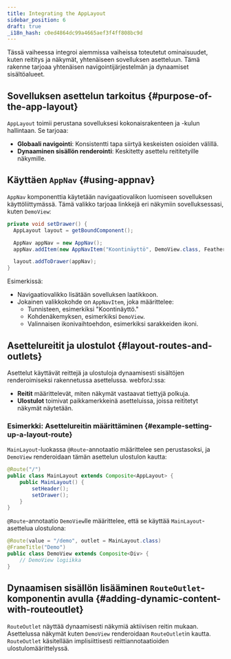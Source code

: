 ```yaml
---
title: Integrating the AppLayout
sidebar_position: 6
draft: true
_i18n_hash: c0ed4864dc99a4665aef3f4ff808bc9d
---
```

Tässä vaiheessa integroi aiemmissa vaiheissa toteutetut ominaisuudet, kuten reititys ja näkymät, yhtenäiseen sovelluksen asetteluun. Tämä rakenne tarjoaa yhtenäisen navigointijärjestelmän ja dynaamiset sisältöalueet.

## Sovelluksen asettelun tarkoitus {#purpose-of-the-app-layout}

`AppLayout` toimii perustana sovelluksesi kokonaisrakenteen ja -kulun hallintaan. Se tarjoaa:
- **Globaali navigointi**: Konsistentti tapa siirtyä keskeisten osioiden välillä.
- **Dynaaminen sisällön renderointi**: Keskitetty asettelu reititetyille näkymille.

## Käyttäen `AppNav` {#using-appnav}

`AppNav` komponenttia käytetään navigaatiovalikon luomiseen sovelluksen käyttöliittymässä. Tämä valikko tarjoaa linkkejä eri näkymiin sovelluksessasi, kuten `DemoView`:

```java title="MainLayout.java"
private void setDrawer() {
  AppLayout layout = getBoundComponent();

  AppNav appNav = new AppNav();
  appNav.addItem(new AppNavItem("Koontinäyttö", DemoView.class, FeatherIcon.MESSAGE_CIRCLE.create()));

  layout.addToDrawer(appNav);
}
```

Esimerkissä:
- Navigaatiovalikko lisätään sovelluksen laatikkoon.
- Jokainen valikkokohde on `AppNavItem`, joka määrittelee:
  - Tunnisteen, esimerkiksi "Koontinäyttö."
  - Kohdenäkemyksen, esimerkiksi `DemoView`.
  - Valinnaisen ikonivaihtoehdon, esimerkiksi sarakkeiden ikoni.

## Asettelureitit ja ulostulot {#layout-routes-and-outlets}

Asettelut käyttävät reittejä ja ulostuloja dynaamisesti sisältöjen renderoimiseksi rakennetussa asettelussa. webforJ:ssa:
- **Reitit** määrittelevät, miten näkymät vastaavat tiettyjä polkuja.
- **Ulostulot** toimivat paikkamerkkeinä asetteluissa, joissa reititetyt näkymät näytetään.

### Esimerkki: Asettelureitin määrittäminen {#example-setting-up-a-layout-route}

`MainLayout`-luokassa `@Route`-annotaatio määrittelee sen perustasoksi, ja `DemoView` renderoidaan tämän asettelun ulostulon kautta:

```java title="MainLayout.java"
@Route("/")
public class MainLayout extends Composite<AppLayout> {
    public MainLayout() {
        setHeader();
        setDrawer();
    }
}
```

`@Route`-annotaatio `DemoView`lle määrittelee, että se käyttää `MainLayout`-asettelua ulostulona:

```java title="DemoView.java"
@Route(value = "/demo", outlet = MainLayout.class)
@FrameTitle("Demo")
public class DemoView extends Composite<Div> {
    // DemoView logiikka
}
```

## Dynaamisen sisällön lisääminen `RouteOutlet`-komponentin avulla {#adding-dynamic-content-with-routeoutlet}

`RouteOutlet` näyttää dynaamisesti näkymiä aktiivisen reitin mukaan. Asettelussa näkymät kuten `DemoView` renderoidaan `RouteOutlet`in kautta. `RouteOutlet` käsitellään implisiittisesti reittiannotaatioiden ulostulomäärittelyssä.
